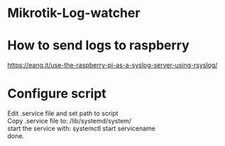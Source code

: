 # Mikrotik-Log-watcher

# How to send logs to raspberry
https://eang.it/use-the-raspberry-pi-as-a-syslog-server-using-rsyslog/

# Configure script
Edit .service file and set path to script  
Copy .service file to: /lib/systemd/system/  
start the service with: systemctl start servicename  
done.  
